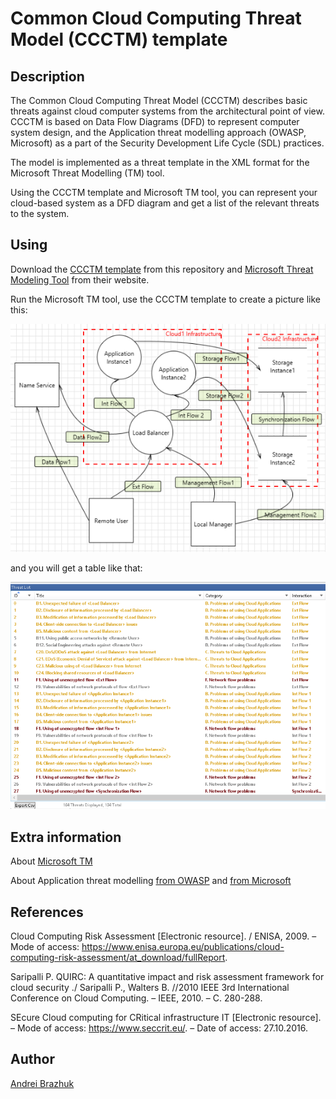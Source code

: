 

# Common Cloud Computing Threat Model (CCCTM) template

## Description 

The Common Cloud Computing Threat Model (CCCTM) describes basic threats against cloud computer systems from the architectural point of view. 
CCCTM is based on Data Flow Diagrams (DFD) to represent computer system design, and the Application threat modelling approach (OWASP, Microsoft) as a part of the Security Development Life Cycle (SDL) practices.

The model is implemented as a threat template in the XML format for the Microsoft Threat Modelling (TM) tool.

Using the CCCTM template and Microsoft TM tool, you can represent your cloud-based system as a DFD diagram and get a list of the relevant threats to the system.

## Using

Download the [CCCTM template](CCCTM_template.tb7) from this repository and [Microsoft Threat Modeling Tool](https://aka.ms/threatmodelingtool) from their website. 

Run the Microsoft TM tool, use the CCCTM template to create a picture like this:

![Diagram example](pics/diagram.png)

and you will get a table like that:

![Threat list](pics/table.png)


## Extra information

About [Microsoft TM](https://docs.microsoft.com/en-us/azure/security/develop/threat-modeling-tool)

About Application threat modelling [from OWASP](https://www.owasp.org/index.php/Application_Threat_Modeling) and [from Microsoft](https://www.microsoft.com/en-us/securityengineering/sdl/threatmodeling)

## References


Cloud Computing Risk Assessment [Electronic resource]. / ENISA, 2009. – Mode of access: https://www.enisa.europa.eu/publications/cloud-computing-risk-assessment/at_download/fullReport.

Saripalli P. QUIRC: A quantitative impact and risk assessment framework for cloud security ./ Saripalli P., Walters B. //2010 IEEE 3rd International Conference on Cloud Computing. – IEEE, 2010. – С. 280-288.

SEcure Cloud computing for CRitical infrastructure IT [Electronic resource]. – Mode of access: https://www.seccrit.eu/. – Date of access: 27.10.2016.


## Author

[Andrei Brazhuk](https://scholar.google.com/citations?user=lxR8RLkAAAAJ&hl)

